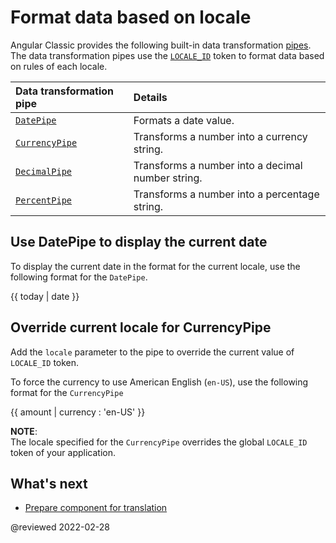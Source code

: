 # Format data based on locale

Angular Classic provides the following built-in data transformation [pipes][AioGuideGlossaryPipe].
The data transformation pipes use the [`LOCALE_ID`][AioApiCoreLocaleId] token to format data based on rules of each locale.

| Data transformation pipe                   | Details |
|:---                                        |:---     |
| [`DatePipe`][AioApiCommonDatepipe]         | Formats a date value.                             |
| [`CurrencyPipe`][AioApiCommonCurrencypipe] | Transforms a number into a currency string.       |
| [`DecimalPipe`][AioApiCommonDecimalpipe]   | Transforms a number into a decimal number string. |
| [`PercentPipe`][AioApiCommonPercentpipe]   | Transforms a number into a percentage string.     |

## Use DatePipe to display the current date

To display the current date in the format for the current locale, use the following format for the `DatePipe`.

<!--todo: replace with code-example -->

<code-example format="typescript" language="typescript">

{{ today &verbar; date }}

</code-example>

## Override current locale for CurrencyPipe

Add the `locale` parameter to the pipe to override the current value of `LOCALE_ID` token.

To force the currency to use American English \(`en-US`\), use the following format for the `CurrencyPipe`

<!--todo: replace with code-example -->

<code-example format="typescript" language="typescript">

{{ amount &verbar; currency : 'en-US' }}

</code-example>

<div class="alert is-helpful">

**NOTE**: <br />
The locale specified for the `CurrencyPipe` overrides the global `LOCALE_ID` token of your application.

</div>

## What's next

*   [Prepare component for translation][AioGuideI18nCommonPrepare]

<!-- links -->

[AioApiCommonCurrencypipe]: api/common/CurrencyPipe "CurrencyPipe | Common - API | Angular"
[AioApiCommonDatepipe]: api/common/DatePipe "DatePipe | Common - API | Angular"
[AioApiCommonDecimalpipe]: api/common/DecimalPipe "DecimalPipe | Common - API | Angular"
[AioApiCommonPercentpipe]: api/common/PercentPipe "PercentPipe | Common - API | Angular"
[AioApiCoreLocaleId]: api/core/LOCALE_ID "LOCALE_ID | Core - API | Angular"

[AioGuideGlossaryPipe]: guide/glossary#pipe "pipe - Glossary | Angular"

[AioGuideI18nCommonPrepare]: guide/i18n-common-prepare "Prepare component for translation | Angular"

<!-- external links -->

<!-- end links -->

@reviewed 2022-02-28
